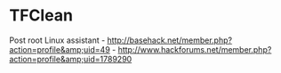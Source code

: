 TFClean
=======

Post root Linux assistant - http://basehack.net/member.php?action=profile&amp;uid=49 - http://www.hackforums.net/member.php?action=profile&amp;uid=1789290
